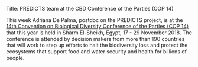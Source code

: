 Title: PREDICTS team at the CBD Conference of the Parties (COP 14)

This week Adriana De Palma, postdoc on the PREDICTS project, is at the [14th Convention on Biological Diversity Conference of the Parties (COP 14)](https://www.cop14-egypt.com/) that this year is held in Sharm El-Sheikh, Egypt, 17 - 29 November 2018. The conference is attended by decision makers from more than 190 countries that will work to step up efforts to halt the biodiversity loss and protect the ecosystems that support food and water security and health for billions of people.
